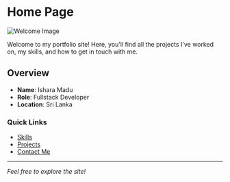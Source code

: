 # Home Page

![Welcome Image](../assets/home.png)

Welcome to my portfolio site! Here, you'll find all the projects I've worked on, my skills, and how to get in touch with me.

## Overview
- **Name**: Ishara Madu
- **Role**: Fullstack Developer
- **Location**: Sri Lanka

### Quick Links
- [Skills](Skills.md)
- [Projects](Projects.md)
- [Contact Me](ContactMe.md)

---

*Feel free to explore the site!*
